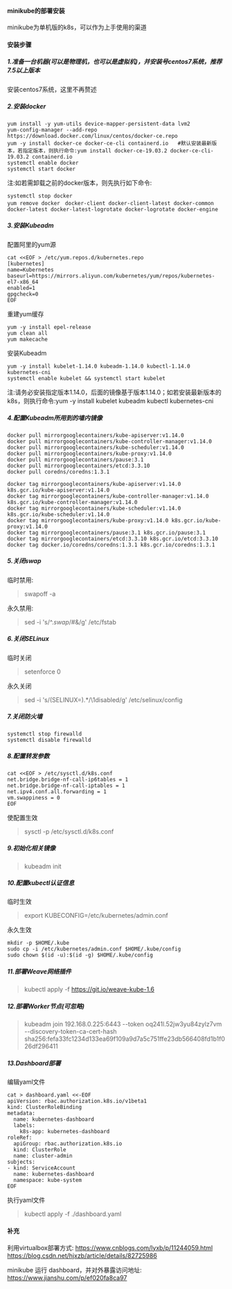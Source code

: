 #### minikube的部署安装
minikube为单机版的k8s，可以作为上手使用的渠道

#### 安装步骤

##### 1.准备一台机器(可以是物理机，也可以是虚拟机)，并安装号centos7系统，推荐7.5以上版本
安装centos7系统，这里不再赘述

##### 2.安装docker
```
yum install -y yum-utils device-mapper-persistent-data lvm2
yum-config-manager --add-repo https://download.docker.com/linux/centos/docker-ce.repo
yum -y install docker-ce docker-ce-cli containerd.io   #默认安装最新版本，若指定版本，则执行命令:yum install docker-ce-19.03.2 docker-ce-cli-19.03.2 containerd.io
systemctl enable docker
systemctl start docker
```
注:如若需卸载之前的docker版本，则先执行如下命令:
```
systemctl stop docker
yum remove docker　docker-client docker-client-latest docker-common docker-latest docker-latest-logrotate docker-logrotate docker-engine
```

##### 3.安装Kubeadm

配置阿里的yum源
```
cat <<EOF > /etc/yum.repos.d/kubernetes.repo
[kubernetes]
name=Kubernetes
baseurl=https://mirrors.aliyun.com/kubernetes/yum/repos/kubernetes-el7-x86_64
enabled=1
gpgcheck=0
EOF
```

重建yum缓存
```
yum -y install epel-release
yum clean all
yum makecache
```

安装Kubeadm
```
yum -y install kubelet-1.14.0 kubeadm-1.14.0 kubectl-1.14.0 kubernetes-cni
systemctl enable kubelet && systemctl start kubelet
```
注:请务必安装指定版本1.14.0，后面的镜像基于版本1.14.0；如若安装最新版本的k8s，则执行命令:yum -y install kubelet kubeadm kubectl kubernetes-cni

##### 4.配置Kubeadm所用到的墙内镜像
```
docker pull mirrorgooglecontainers/kube-apiserver:v1.14.0
docker pull mirrorgooglecontainers/kube-controller-manager:v1.14.0
docker pull mirrorgooglecontainers/kube-scheduler:v1.14.0
docker pull mirrorgooglecontainers/kube-proxy:v1.14.0
docker pull mirrorgooglecontainers/pause:3.1
docker pull mirrorgooglecontainers/etcd:3.3.10
docker pull coredns/coredns:1.3.1

docker tag mirrorgooglecontainers/kube-apiserver:v1.14.0 k8s.gcr.io/kube-apiserver:v1.14.0
docker tag mirrorgooglecontainers/kube-controller-manager:v1.14.0 k8s.gcr.io/kube-controller-manager:v1.14.0
docker tag mirrorgooglecontainers/kube-scheduler:v1.14.0 k8s.gcr.io/kube-scheduler:v1.14.0
docker tag mirrorgooglecontainers/kube-proxy:v1.14.0 k8s.gcr.io/kube-proxy:v1.14.0
docker tag mirrorgooglecontainers/pause:3.1 k8s.gcr.io/pause:3.1
docker tag mirrorgooglecontainers/etcd:3.3.10 k8s.gcr.io/etcd:3.3.10
docker tag docker.io/coredns/coredns:1.3.1 k8s.gcr.io/coredns:1.3.1
```

##### 5.关闭swap

临时禁用:
> swapoff -a        

永久禁用:
> sed -i 's/^.*swap*/#&/g' /etc/fstab

##### 6.关闭SELinux

临时关闭
> setenforce 0      

永久关闭
> sed -i 's/\(SELINUX=\).*/\1disabled/g' /etc/selinux/config

##### 7.关闭防火墙
```
systemctl stop firewalld
systemctl disable firewalld
```

##### 8.配置转发参数
```
cat <<EOF > /etc/sysctl.d/k8s.conf
net.bridge.bridge-nf-call-ip6tables = 1
net.bridge.bridge-nf-call-iptables = 1
net.ipv4.conf.all.forwarding = 1
vm.swappiness = 0
EOF
```
使配置生效
> sysctl -p /etc/sysctl.d/k8s.conf      

##### 9.初始化相关镜像
> kubeadm init      

##### 10.配置kubectl认证信息

临时生效
> export KUBECONFIG=/etc/kubernetes/admin.conf

永久生效
```
mkdir -p $HOME/.kube
sudo cp -i /etc/kubernetes/admin.conf $HOME/.kube/config
sudo chown $(id -u):$(id -g) $HOME/.kube/config
```

##### 11.部署Weave网络插件
> kubectl apply -f https://git.io/weave-kube-1.6        

##### 12.部署Worker节点(可忽略)
> kubeadm join 192.168.0.225:6443 --token oq241l.52jw3yu84zylz7vm --discovery-token-ca-cert-hash sha256:fefa33fc1234d133ea69f109a9d7a5c751ffe23db566408fd1b1f026df296411

##### 13.Dashboard部署
编辑yaml文件
```
cat > dashboard.yaml <<-EOF
apiVersion: rbac.authorization.k8s.io/v1beta1
kind: ClusterRoleBinding
metadata:
  name: kubernetes-dashboard
  labels:
    k8s-app: kubernetes-dashboard
roleRef:
  apiGroup: rbac.authorization.k8s.io
  kind: ClusterRole
  name: cluster-admin
subjects:
- kind: ServiceAccount
  name: kubernetes-dashboard
  namespace: kube-system
EOF
```
执行yaml文件
> kubectl apply -f ./dashboard.yaml      

#### 补充
利用virtualbox部署方式:
https://www.cnblogs.com/lyxb/p/11244059.html
https://blog.csdn.net/hjxzb/article/details/82725986

minikube 运行 dashboard，并对外暴露访问地址:
https://www.jianshu.com/p/ef020fa8ca97
